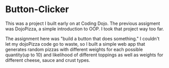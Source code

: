 # Button-Clicker
This was a project I built early on at Coding Dojo. 
The previous assigment was DojoPizza, a simple introduction to OOP. I took that project way too far. 

The assignment here was "build a button that does something." 
I couldn't let my dojoPizza code go to waste, so I built a simple web app that generates random pizzas with different weights for each possible quantity(up to 10) and likelihood of different toppings as well as weights for different cheese, sauce and crust types.
